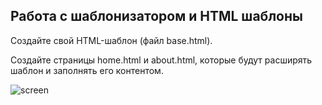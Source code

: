 <h2>Работа с шаблонизатором и HTML шаблоны</h2>

Создайте свой HTML-шаблон (файл base.html).

Создайте страницы home.html и about.html, 
которые будут расширять шаблон и заполнять его контентом.

![screen](![Скриншот1.jpg](Скриншот1.jpg))
